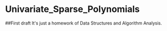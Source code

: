 # Univariate_Sparse_Polynomials
##First draft
It's just a homework of Data Structures and Algorithm Analysis.
